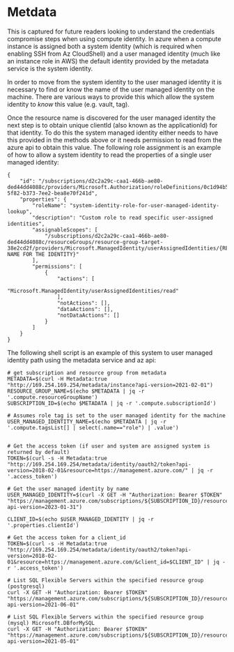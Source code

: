 # Metdata

This is captured for future readers looking to understand the credentials compromise steps when using compute identity. In azure when a compute instance is assigned both a system identity (which is required when enabling SSH from Az CloudShell) and a user managed identity (much like an instance role in AWS) the default identity provided by the metadata service is the system identity. 

In order to move from the system identity to the user managed identity it is necessary to find or know the name of the user managed identity on the machine. There are various ways to provide this which allow the system identity to _know_ this value (e.g. vault, tag). 

Once the resource name is discovered for the user managed identity the next step is to obtain unique clientId (also known as the applicationId) for that identity. To do this the system managed identity either needs to have this provided in the methods above or it needs permission to read from the azure api to obtain this value. The following role assignment is an example of how to allow a system identity to read the properties of a single user managed identity:

```
{
    "id": "/subscriptions/d2c2a29c-caa1-466b-ae80-ded44dd4088c/providers/Microsoft.Authorization/roleDefinitions/0c1d94b5-5f82-b373-7ee2-bea8e70f241d",
    "properties": {
        "roleName": "system-identity-role-for-user-managed-identity-lookup",
        "description": "Custom role to read specific user-assigned identities",
        "assignableScopes": [
            "/subscriptions/d2c2a29c-caa1-466b-ae80-ded44dd4088c/resourceGroups/resource-group-target-38e2cd2f/providers/Microsoft.ManagedIdentity/userAssignedIdentities/{RESOURCE NAME FOR THE IDENTITY}"
        ],
        "permissions": [
            {
                "actions": [
                    "Microsoft.ManagedIdentity/userAssignedIdentities/read"
                ],
                "notActions": [],
                "dataActions": [],
                "notDataActions": []
            }
        ]
    }
}
```

The following shell script is an example of this system to user managed identity path using the metadata service and az api:
```
# get subscription and resource group from metadata
METADATA=$(curl -H Metadata:true "http://169.254.169.254/metadata/instance?api-version=2021-02-01")
RESOURCE_GROUP_NAME=$(echo $METADATA | jq -r '.compute.resourceGroupName')
SUBSCRIPTION_ID=$(echo $METADATA | jq -r '.compute.subscriptionId')

# Assumes role tag is set to the user managed identity for the machine
USER_MANAGED_IDENTITY_NAME=$(echo $METADATA | jq -r '.compute.tagsList[] | select(.name=="role") | .value')


# Get the access token (if user and system are assigned system is returned by default)
TOKEN=$(curl -s -H Metadata:true "http://169.254.169.254/metadata/identity/oauth2/token?api-version=2018-02-01&resource=https://management.azure.com/" | jq -r '.access_token')

# Get the user managed identity by name
USER_MANAGED_IDENTITY=$(curl -X GET -H "Authorization: Bearer $TOKEN" "https://management.azure.com/subscriptions/${SUBSCRIPTION_ID}/resourceGroups/${RESOURCE_GROUP_NAME}/providers/Microsoft.ManagedIdentity/userAssignedIdentities/${USER_MANAGED_IDENTITY_NAME}?api-version=2023-01-31")

CLIENT_ID=$(echo $USER_MANAGED_IDENTITY | jq -r '.properties.clientId')

# Get the access token for a client_id
TOKEN=$(curl -s -H Metadata:true "http://169.254.169.254/metadata/identity/oauth2/token?api-version=2018-02-01&resource=https://management.azure.com/&client_id=$CLIENT_ID" | jq -r '.access_token')

# List SQL Flexible Servers within the specified resource group (postgresql)
curl -X GET -H "Authorization: Bearer $TOKEN" "https://management.azure.com/subscriptions/${SUBSCRIPTION_ID}/resourceGroups/${RESOURCE_GROUP_NAME}/providers/Microsoft.DBforPostgreSQL/flexibleServers?api-version=2021-06-01"

# List SQL Flexible Servers within the specified resource group (mysql) Microsoft.DBforMySQL
curl -X GET -H "Authorization: Bearer $TOKEN" "https://management.azure.com/subscriptions/${SUBSCRIPTION_ID}/resourceGroups/${RESOURCE_GROUP_NAME}/providers/Microsoft.DBforMySQL/flexibleServers?api-version=2021-05-01"
```
